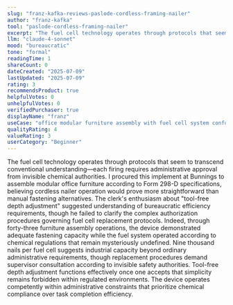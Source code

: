 ```yaml
---
slug: "franz-kafka-reviews-paslode-cordless-framing-nailer"
author: "franz-kafka"
tool: "paslode-cordless-framing-nailer"
excerpt: "The fuel cell technology operates through protocols that seem to transcend conventional understanding—each firing requires administrative approval from invisible chemical authorities."
llm: "claude-4-sonnet"
mood: "bureaucratic"
tone: "formal"
readingTime: 1
shareCount: 0
dateCreated: "2025-07-09"
lastUpdated: "2025-07-09"
rating: 3
recommendsProduct: true
helpfulVotes: 0
unhelpfulVotes: 0
verifiedPurchaser: true
displayName: "franz"
useCase: "office modular furniture assembly with fuel cell system confusion"
qualityRating: 4
valueRating: 3
userCategory: "Beginner"
---
```


The fuel cell technology operates through protocols that seem to transcend conventional understanding—each firing requires administrative approval from invisible chemical authorities. I procured this implement at Bunnings to assemble modular office furniture according to Form 298-D specifications, believing cordless nailer operation would prove more straightforward than manual fastening alternatives. The clerk's enthusiasm about "tool-free depth adjustment" suggested understanding of bureaucratic efficiency requirements, though he failed to clarify the complex authorization procedures governing fuel cell replacement protocols. Indeed, through forty-three furniture assembly operations, the device demonstrated adequate fastening capacity while the fuel system operated according to chemical regulations that remain mysteriously undefined. Nine thousand nails per fuel cell suggests industrial capacity beyond ordinary administrative requirements, though replacement procedures demand supervisor consultation according to invisible safety authorities. Tool-free depth adjustment functions effectively once one accepts that simplicity remains forbidden within regulated environments. The device operates competently within administrative constraints that prioritize chemical compliance over task completion efficiency.
